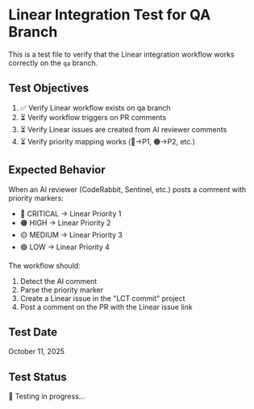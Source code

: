 # Linear Integration Test for QA Branch

This is a test file to verify that the Linear integration workflow works correctly on the `qa` branch.

## Test Objectives

1. ✅ Verify Linear workflow exists on qa branch
2. ⏳ Verify workflow triggers on PR comments
3. ⏳ Verify Linear issues are created from AI reviewer comments
4. ⏳ Verify priority mapping works (🔴→P1, 🟠→P2, etc.)

## Expected Behavior

When an AI reviewer (CodeRabbit, Sentinel, etc.) posts a comment with priority markers:
- 🔴 CRITICAL → Linear Priority 1
- 🟠 HIGH → Linear Priority 2
- 🟡 MEDIUM → Linear Priority 3
- 🟢 LOW → Linear Priority 4

The workflow should:
1. Detect the AI comment
2. Parse the priority marker
3. Create a Linear issue in the "LCT commit" project
4. Post a comment on the PR with the Linear issue link

## Test Date
October 11, 2025

## Test Status
🧪 Testing in progress...
